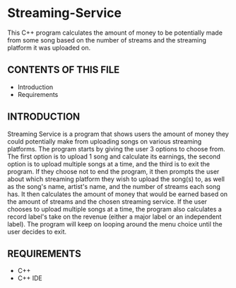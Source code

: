 # Streaming-Service
This C++ program calculates the amount of money to be potentially made from some song based on the number of streams and the streaming platform it was uploaded on.

CONTENTS OF THIS FILE
---------------------

 * Introduction
 * Requirements


INTRODUCTION
------------

Streaming Service is a program that shows users the amount of money they could potentially make from uploading songs on various streaming platforms. The program starts by giving the user 3 options to choose from. The first option is to upload 1 song and calculate its earnings, the second option is to upload multiple songs at a time, and the third is to exit the program. If they choose not to end the program, it then prompts the user about which streaming platform they wish to upload the song(s) to, as well as the song's name, artist's name, and the number of streams each song has. It then calculates the amount of money that would be earned based on the amount of streams and the chosen streaming service. If the user chooses to upload multiple songs at a time, the program also calculates a record label's take on the revenue (either a major label or an independent label). The program will keep on looping around the menu choice until the user decides to exit.


REQUIREMENTS
------------

- C++
- C++ IDE
